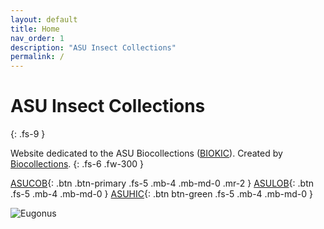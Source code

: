 ```yaml
---
layout: default
title: Home
nav_order: 1
description: "ASU Insect Collections"
permalink: /
---
```


# ASU Insect Collections
{: .fs-9 }

Website dedicated to the ASU Biocollections ([BIOKIC](https://biokic.asu.edu/)). Created by [Biocollections](https://biokic.asu.edu/). 
{: .fs-6 .fw-300 }

[ASUCOB](https://asucollections.github.io/ASUHIC/asucob/){: .btn .btn-primary .fs-5 .mb-4 .mb-md-0 .mr-2 } [ASULOB](https://asucollections.github.io/ASUHIC/asulob/){: .btn .fs-5 .mb-4 .mb-md-0 } 
[ASUHIC](https://asucollections.github.io/ASUHIC/asuhic/){: .btn btn-green .fs-5 .mb-4 .mb-md-0 } 


<img src="https://serv.biokic.asu.edu/imglib/ecdysis/ASU_ASUHIC/ASUHIC0101/ASUHIC0101034_habitus_dorsal_1596058698.jpg" alt="Eugonus">




